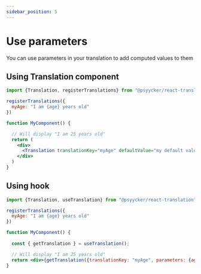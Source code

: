 ```yaml
---
sidebar_position: 5
---
```


# Use parameters

You can use parameters in your translation to add computed values to them
<br/>

## Using Translation component

```jsx
import {Translation, registerTranslations} from "@psyycker/react-translation";

registerTranslations({
  myAge: "I am {age} years old"
})

function MyComponent() {

  // Will display "I am 25 years old"
  return (
    <div>
      <Translation translationKey="myAge" defaultValue="my default value" parameters={{age: 25}}/>
    </div>
  )
}
```

## Using hook

```jsx
import {Translation, useTranslation} from "@psyycker/react-translation";

registerTranslations({
  myAge: "I am {age} years old"
})

function MyComponent() {
  
  const { getTranslation } = useTranslation();

  // Will display "I am 25 years old"
  return <div>{getTranslation({translationKey: "myAge", parameters: {age: 25}})}</div>
}
```
